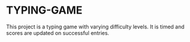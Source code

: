 # TYPING-GAME
This project is a typing game with varying difficulty levels. It is timed and scores are updated on successful entries.
